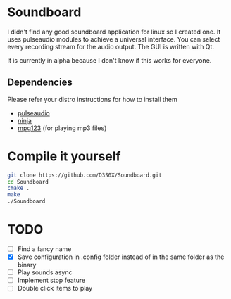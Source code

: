 # Soundboard
I didn't find any good soundboard application for linux so I created one. It uses pulseaudio modules to achieve a universal interface. You can select every recording stream for the audio output. The GUI is written with Qt.

It is currently in alpha because I don't know if this works for everyone.

## Dependencies
Please refer your distro instructions for how to install them
- [pulseaudio](https://www.archlinux.org/packages/extra/x86_64/pulseaudio/)
- [ninja](https://www.archlinux.org/packages/community/x86_64/ninja/)
- [mpg123](https://www.archlinux.org/packages/extra/x86_64/mpg123/) (for playing mp3 files)

# Compile it yourself
```sh
git clone https://github.com/D3S0X/Soundboard.git
cd Soundboard
cmake .
make
./Soundboard
```

# TODO
- [ ] Find a fancy name
- [x] Save configuration in .config folder instead of in the same folder as the binary
- [ ] Play sounds async
- [ ] Implement stop feature
- [ ] Double click items to play
